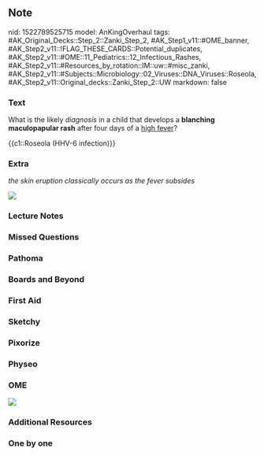## Note
nid: 1522789525715
model: AnKingOverhaul
tags: #AK_Original_Decks::Step_2::Zanki_Step_2, #AK_Step1_v11::#OME_banner, #AK_Step2_v11::!FLAG_THESE_CARDS::Potential_duplicates, #AK_Step2_v11::#OME::11_Pediatrics::12_Infectious_Rashes, #AK_Step2_v11::#Resources_by_rotation::IM::uw::#misc_zanki, #AK_Step2_v11::#Subjects::Microbiology::02_Viruses::DNA_Viruses::Roseola, #AK_Step2_v11::Original_decks::Zanki_Step_2::UW
markdown: false

### Text
What is the likely <i>diagnosis</i> in a child that develops a
<b>blanching maculopapular rash</b> after four days of a <u>high
fever</u>?
<div>
  {{c1::Roseola (HHV-6 infection)}}
</div>

### Extra
<i>the skin eruption classically occurs as the fever subsides</i>
<div>
  <i><img src="so%20classic!!!.png"></i>
</div>

### Lecture Notes


### Missed Questions


### Pathoma


### Boards and Beyond


### First Aid


### Sketchy


### Pixorize


### Physeo


### OME
<div class="ome-widget">
  <a href="https://onlinemeded.org?ref=anki"><img src=
  "_OME_AnkiFlashcards_General_3.png"></a>
</div>

### Additional Resources


### One by one

